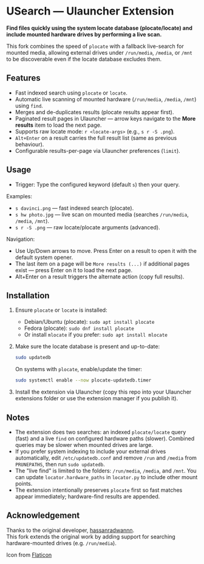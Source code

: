 # USearch — Ulauncher Extension

**Find files quickly using the system locate database (plocate/locate) and include mounted hardware drives by performing a live scan.**

This fork combines the speed of `plocate` with a fallback live-search for mounted media, allowing external drives under `/run/media`, `/media`, or `/mnt` to be discoverable even if the locate database excludes them.

## Features
- Fast indexed search using `plocate` or `locate`.
- Automatic live scanning of mounted hardware (`/run/media`, `/media`, `/mnt`) using `find`.
- Merges and de-duplicates results (plocate results appear first).
- Paginated result pages in Ulauncher — arrow keys navigate to the **More results** item to load the next page.
- Supports raw locate mode: `r <locate-args>` (e.g., `s r -S .png`).
- `Alt+Enter` on a result carries the full result list (same as previous behaviour).
- Configurable results-per-page via Ulauncher preferences (`limit`).

## Usage
- Trigger: Type the configured keyword (default `s`) then your query.

Examples:
- `s davinci.png` — fast indexed search (plocate).
- `s hw photo.jpg` — live scan on mounted media (searches `/run/media`, `/media`, `/mnt`).
- `s r -S .png` — raw locate/plocate arguments (advanced).

Navigation:
- Use Up/Down arrows to move. Press Enter on a result to open it with the default system opener.
- The last item on a page will be `More results (...)` if additional pages exist — press Enter on it to load the next page.
- Alt+Enter on a result triggers the alternate action (copy full results).

## Installation
1. Ensure `plocate` or `locate` is installed:
   - Debian/Ubuntu (plocate): `sudo apt install plocate`
   - Fedora (plocate): `sudo dnf install plocate`
   - Or install `mlocate` if you prefer: `sudo apt install mlocate`

2. Make sure the locate database is present and up-to-date:
   ```bash
   sudo updatedb
   ```
   On systems with `plocate`, enable/update the timer:
   ```bash
   sudo systemctl enable --now plocate-updatedb.timer
   ```

3. Install the extension via Ulauncher (copy this repo into your Ulauncher extensions folder or use the extension manager if you publish it).

## Notes

* The extension does two searches: an indexed `plocate/locate` query (fast) and a live `find` on configured hardware paths (slower). Combined queries may be slower when mounted drives are large.
* If you prefer system indexing to include your external drives automatically, edit `/etc/updatedb.conf` and remove `/run` and `/media` from `PRUNEPATHS`, then run `sudo updatedb`.
* The "live find" is limited to the folders: `/run/media`, `/media`, and `/mnt`. You can update `locator.hardware_paths` in `locator.py` to include other mount points.
* The extension intentionally preserves `plocate` first so fast matches appear immediately; hardware-find results are appended.

## Acknowledgement
Thanks to the original developer, [hassanradwannn](https://github.com/hassanradwannn).  
This fork extends the original work by adding support for searching hardware-mounted drives (e.g. `/run/media`).

Icon from [Flaticon](https://www.flaticon.com/free-icon/search-file_11677437)
